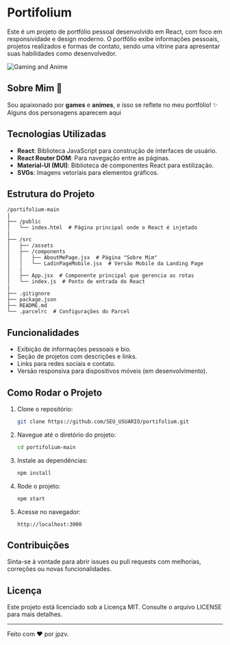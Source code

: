 # Portifolium

Este é um projeto de portfólio pessoal desenvolvido em React, com foco em responsividade e design moderno. O portfólio exibe informações pessoais, projetos realizados e formas de contato, sendo uma vitrine para apresentar suas habilidades como desenvolvedor.

![Gaming and Anime](https://media.giphy.com/media/26FPO1zRb3h6sZRbi/giphy.gif)

## Sobre Mim 🚀

Sou apaixonado por **games** e **animes**, e isso se reflete no meu portfólio! ✨ Alguns dos personagens aparecem aqui



## Tecnologias Utilizadas

- **React**: Biblioteca JavaScript para construção de interfaces de usuário.
- **React Router DOM**: Para navegação entre as páginas.
- **Material-UI (MUI)**: Biblioteca de componentes React para estilização.
- **SVGs**: Imagens vetoriais para elementos gráficos.

## Estrutura do Projeto

```
/portifolium-main
|
├── /public
│   └── index.html  # Página principal onde o React é injetado
|
├── /src
│   ├── /assets
│   ├── /components
│   │   ├── AboutMePage.jsx  # Página "Sobre Mim"
│   │   └── LadinPageMobile.jsx  # Versão Mobile da Landing Page
│   |
│   ├── App.jsx  # Componente principal que gerencia as rotas
│   └── index.js  # Ponto de entrada do React
|
├── .gitignore
├── package.json
├── README.md
└── .parcelrc  # Configurações do Parcel
```

## Funcionalidades

- Exibição de informações pessoais e bio.
- Seção de projetos com descrições e links.
- Links para redes sociais e contato.
- Versão responsiva para dispositivos móveis (em desenvolvimento).

## Como Rodar o Projeto

1. Clone o repositório:
   ```bash
   git clone https://github.com/SEU_USUARIO/portifolium.git
   ```
2. Navegue até o diretório do projeto:
   ```bash
   cd portifolium-main
   ```
3. Instale as dependências:
   ```bash
   npm install
   ```
4. Rode o projeto:
   ```bash
   npm start
   ```
5. Acesse no navegador:
   ```
   http://localhost:3000
   ```

## Contribuições

Sinta-se à vontade para abrir issues ou pull requests com melhorias, correções ou novas funcionalidades.

## Licença

Este projeto está licenciado sob a Licença MIT. Consulte o arquivo LICENSE para mais detalhes.

---

Feito com ❤️ por jpzv.


